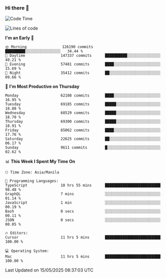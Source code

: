 ### Hi there 👋

<!--START_SECTION:waka-->
![Code Time](http://img.shields.io/badge/Code%20Time-6%2C047%20hrs%2013%20mins-blue)

![Lines of code](https://img.shields.io/badge/From%20Hello%20World%20I%27ve%20Written-130.4%20million%20lines%20of%20code-blue)

**I'm an Early 🐤** 

```text
🌞 Morning                126190 commits      █████████░░░░░░░░░░░░░░░░   34.44 % 
🌆 Daytime                147337 commits      ██████████░░░░░░░░░░░░░░░   40.21 % 
🌃 Evening                57481 commits       ████░░░░░░░░░░░░░░░░░░░░░   15.69 % 
🌙 Night                  35412 commits       ██░░░░░░░░░░░░░░░░░░░░░░░   09.66 % 
```
📅 **I'm Most Productive on Thursday** 

```text
Monday                   62108 commits       ████░░░░░░░░░░░░░░░░░░░░░   16.95 % 
Tuesday                  69185 commits       █████░░░░░░░░░░░░░░░░░░░░   18.88 % 
Wednesday                68529 commits       █████░░░░░░░░░░░░░░░░░░░░   18.70 % 
Thursday                 69300 commits       █████░░░░░░░░░░░░░░░░░░░░   18.91 % 
Friday                   65062 commits       ████░░░░░░░░░░░░░░░░░░░░░   17.76 % 
Saturday                 22625 commits       ██░░░░░░░░░░░░░░░░░░░░░░░   06.17 % 
Sunday                   9611 commits        █░░░░░░░░░░░░░░░░░░░░░░░░   02.62 % 
```


📊 **This Week I Spent My Time On** 

```text
🕑︎ Time Zone: Asia/Manila

💬 Programming Languages: 
TypeScript               10 hrs 55 mins      █████████████████████████   98.48 % 
GraphQL                  7 mins              ░░░░░░░░░░░░░░░░░░░░░░░░░   01.14 % 
JavaScript               1 min               ░░░░░░░░░░░░░░░░░░░░░░░░░   00.19 % 
Bash                     0 secs              ░░░░░░░░░░░░░░░░░░░░░░░░░   00.11 % 
JSON                     0 secs              ░░░░░░░░░░░░░░░░░░░░░░░░░   00.05 % 

🔥 Editors: 
Cursor                   11 hrs 5 mins       █████████████████████████   100.00 % 

💻 Operating System: 
Mac                      11 hrs 5 mins       █████████████████████████   100.00 % 
```


 Last Updated on 15/05/2025 08:37:03 UTC
<!--END_SECTION:waka-->


<!--
**rad182/rad182** is a ✨ _special_ ✨ repository because its `README.md` (this file) appears on your GitHub profile.

Here are some ideas to get you started:

- 🔭 I’m currently working on ...
- 🌱 I’m currently learning ...
- 👯 I’m looking to collaborate on ...
- 🤔 I’m looking for help with ...
- 💬 Ask me about ...
- 📫 How to reach me: ...
- 😄 Pronouns: ...
- ⚡ Fun fact: ...
-->
